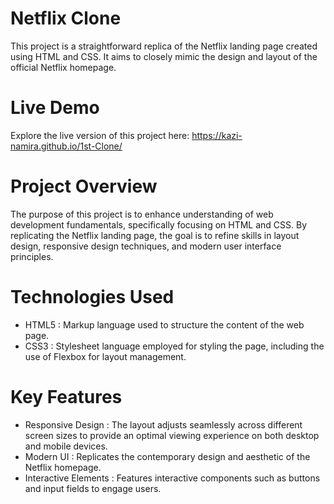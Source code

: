 # Netflix Clone

This project is a straightforward replica of the Netflix landing page created using HTML and CSS. It aims to closely mimic the design and layout of the official Netflix homepage.

# Live Demo

Explore the live version of this project here: https://kazi-namira.github.io/1st-Clone/

# Project Overview

The purpose of this project is to enhance understanding of web development fundamentals, specifically focusing on HTML and CSS. By replicating the Netflix landing page, the goal is to refine skills in layout design, responsive design techniques, and modern user interface principles.

# Technologies Used

- HTML5 : Markup language used to structure the content of the web page.
- CSS3 : Stylesheet language employed for styling the page, including the use of Flexbox for layout management.

# Key Features

- Responsive Design : The layout adjusts seamlessly across different screen sizes to provide an optimal viewing experience on both desktop and mobile devices.
- Modern UI : Replicates the contemporary design and aesthetic of the Netflix homepage.
- Interactive Elements : Features interactive components such as buttons and input fields to engage users.
